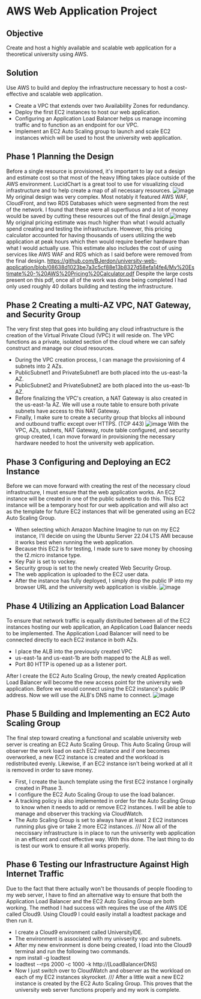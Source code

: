 # AWS Web Application Project

## Objective
Create and host a highly available and scalable web application for a theoretical university using AWS.

## Solution
Use AWS to build and deploy the infrastructure necessary to host a cost-effective and scalable web application.
+ Create a VPC that extends over two Availability Zones for redundancy.
+ Deploy the first EC2 instances to host our web application.
+ Configuring an Application Load Balancer helps us manage incoming traffic and to function as an endpoint for our VPC.
+ Implement an EC2 Auto Scaling group to launch and scale EC2 instances which will be used to host the university web application.

## Phase 1 Planning the Design
Before a single resource is provisioned, it's important to lay out a design and estimate cost so that most of the heavy lifting takes place outside of the AWS environment. LucidChart is a great tool to use for visualizing cloud infrastructure and to help create a map of all necessary resources. ![image](https://github.com/BJerdon/university-web-application/assets/133431472/204c5868-415e-4691-8b79-a982a9008a96)
My original design was very complex. Most notably it featured AWS WAF, CloudFront, and two RDS Databases which were segmented from the rest of the network. I found that these were all superfluous and a lot of money would be saved by cutting these resources out of the final design.![image](https://github.com/BJerdon/university-web-application/assets/133431472/e9c6ae97-8073-423e-b9a3-716823c73425)
My original pricing estimate was much higher than what I would actually spend creating and testing the infrastructure. However, this pricing calculator accounted for having thousands of users utilizing the web application at peak hours which then would require beefier hardware than what I would actually use. This estimate also includes the cost of using services like AWS WAF and RDS which as I said before were removed from the final design. 
https://github.com/BJerdon/university-web-application/blob/08638d1023be7a3c5cf88e13b8327d58efa14fe4/My%20Estimate%20-%20AWS%20Pricing%20Calculator.pdf
Despite the large costs present on this pdf, once all of the work was done being completed I had only used roughly 40 dollars building and testing the infrastructure.

## Phase 2 Creating a multi-AZ VPC, NAT Gateway, and Security Group
The very first step that goes into building any cloud infrastructure is the creation of the Virtual Private Cloud (VPC) it will reside on.
The VPC functions as a private, isolated section of the cloud where we can safely construct and manage our cloud resources.
+ During the VPC creation process, I can manage the provisioning of 4 subnets into 2 AZs.
+ PublicSubnet1 and PrivateSubnet1 are both placed into the us-east-1a AZ.
+ PublicSubnet2 and PrivateSubnet2 are both placed into the us-east-1b AZ.
+ Before finalizing the VPC's creation, a NAT Gateway is also created in the us-east-1a AZ. We will use a route table to ensure both private subnets have access to this NAT Gateway.
+ Finally, I make sure to create a security group that blocks all inbound and outbound traffic except over HTTPS. (TCP 443)
![image](https://github.com/BJerdon/university-web-application/assets/133431472/067903d4-1332-41a1-89fe-defc92816bf1)
With the VPC, AZs, subnets, NAT Gateway, route table configured, and security group created, I can move forward in provisioning the necessary hardware needed to host the university web application.

## Phase 3 Configuring and Deploying an EC2 Instance
Before we can move forward with creating the rest of the necessary cloud infrastructure, I must ensure that the web application works. An EC2 instance will be created in one of the public subnets to do this. This EC2 instance will be a temporary host for our web application and will also act as the template for future EC2 instances that will be generated using an EC2 Auto Scaling Group.
+ When selecting which Amazon Machine Imagine to run on my EC2 instance, I'll decide on using the Ubuntu Server 22.04 LTS AMI because it works best when running the web application.
+ Because this EC2 is for testing, I made sure to save money by choosing the t2.micro instance type.
+ Key Pair is set to vockey.
+ Security group is set to the newly created Web Security Group.
+ The web application is uploaded to the EC2 user data.
+ After the instance has fully deployed, I simply drop the public IP into my browser URL and the university web application is visible.
![image](https://github.com/BJerdon/university-web-application/assets/133431472/25237f0c-ca86-4f89-9516-1b6f1380d8de)

## Phase 4 Utilizing an Application Load Balancer
To ensure that network traffic is equally distributed between all of the EC2 instances hosting our web application, an Application Load Balancer needs to be implemented. The Application Load Balancer will need to be connected directly to each EC2 instance in both AZs.
+ I place the ALB into the previously created VPC
+ us-east-1a and us-east-1b are both mapped to the ALB as well.
+ Port 80 HTTP is opened up as a listener port.

After I create the EC2 Auto Scaling Group, the newly created Application Load Balancer will become the new access point for the university web application. Before we would connect using the EC2 instance's public IP address. Now we will use the ALB's DNS name to connect.
![image](https://github.com/BJerdon/university-web-application/assets/133431472/4c8a3a42-0ec0-4ede-abc6-33f12379eea0)

## Phase 5 Building and Implementing an EC2 Auto Scaling Group
The final step toward creating a functional and scalable university web server is creating an EC2 Auto Scaling Group. This Auto Scaling Group will observer the work load on each EC2 instance and if one becomes overworked, a new EC2 instance is created and the workload is redistributed evenly. Likewise, if an EC2 instance isn't being worked at all it is removed in order to save money.
+ First, I create the launch template using the first EC2 instance I orginally created in Phase 3.
+ I configure the EC2 Auto Scaling Group to use the load balancer.
+ A tracking policy is also implemented in order for the Auto Scaling Group to know when it needs to add or remove EC2 instances. I will be able to manage and observer this tracking via CloudWatch.
+ The Auto Scaling Group is set to always have at least 2 EC2 instances running plus give or take 2 more EC2 instances.
///
Now all of the neccissary infrastructure is in place to run the univserity web application in an efficent and cost effective way. With this done. The last thing to do is test our work to ensure it all works properly.

## Phase 6 Testing our Infrastructure Against High Internet Traffic
Due to the fact that there actually won't be thousands of people flooding to my web server, I have to find an alternative way to ensure that both the Application Load Balancer and the EC2 Auto Scaling Group are both working. The method I had success with requires the use of the AWS IDE called Cloud9. Using Cloud9 I could easily install a loadtest package and then run it.
+ I create a Cloud9 environment called UniversityIDE.
+ The environment is associated with my univserity vpc and subnets.
+ After my new environment is done being created, I load into the Cloud9 terminal and run the following two commands.
+ npm install -g loadtest
+ loadtest --rps 2000 -c 1000 -k http://[LoadBalancerDNS]
+ Now I just switch over to CloudWatch and observer as the workload on each of my EC2 instances skyrocket.
///
After a little wait a new EC2 instance is created by the EC2 Auto Scaling Group. This proves that the university web server functions properly and my work is complete.
